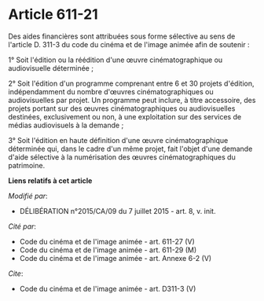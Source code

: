 # Article 611-21

Des aides financières sont attribuées sous forme sélective au sens de l'article D. 311-3 du code du cinéma et de l'image
animée afin de soutenir :

1° Soit l'édition ou la réédition d'une œuvre cinématographique ou audiovisuelle déterminée ;

2° Soit l'édition d'un programme comprenant entre 6 et 30 projets d'édition, indépendamment du nombre d'œuvres
cinématographiques ou audiovisuelles par projet. Un programme peut inclure, à titre accessoire, des projets portant sur des
œuvres cinématographiques ou audiovisuelles destinées, exclusivement ou non, à une exploitation sur des services de médias
audiovisuels à la demande ;

3° Soit l'édition en haute définition d'une œuvre cinématographique déterminée qui, dans le cadre d'un même projet, fait
l'objet d'une demande d'aide sélective à la numérisation des œuvres cinématographiques du patrimoine.

**Liens relatifs à cet article**

_Modifié par_:

  - DÉLIBÉRATION n°2015/CA/09 du 7 juillet 2015 - art. 8, v. init.

_Cité par_:

  - Code du cinéma et de l'image animée - art. 611-27 (V)
  - Code du cinéma et de l'image animée - art. 611-29 (M)
  - Code du cinéma et de l'image animée - art. Annexe 6-2 (V)

_Cite_:

  - Code du cinéma et de l'image animée - art. D311-3 (V)
